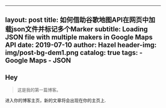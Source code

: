 
---
layout:     post
title:      如何借助谷歌地图API在网页中加载json文件并标记多个Marker
subtitle:   Loading JSON file with multiple makers in Google Maps API
date:       2019-07-10
author:     Hazel
header-img: img/post-bg-dem1.png
catalog: true
tags:
    - Google Maps
    - JSON
---




## Hey
>这是我的第一篇博客。

进入你的博客主页，新的文章将会出现在你的主页上.
